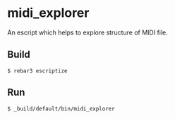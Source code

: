 midi_explorer
=====

An escript which helps to explore structure of MIDI file.


Build
-----
    $ rebar3 escriptize

Run
---

    $ _build/default/bin/midi_explorer
